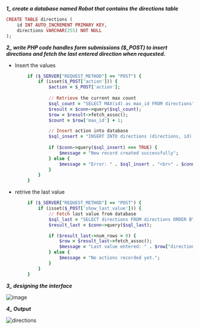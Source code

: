 ***1_ create a database named Robot that contains the directions table***
```ruby
CREATE TABLE directions (
    id INT AUTO_INCREMENT PRIMARY KEY,
    directions VARCHAR(255) NOT NULL
);
```

***2_ write PHP code handles form submissions ($_POST) to insert directions and fetch the last entered direction when requested.***

- Insert the values
```ruby
        if ($_SERVER["REQUEST_METHOD"] == "POST") {
            if (isset($_POST['action'])) {
                $action = $_POST['action'];
                
                // Retrieve the current max count
                $sql_count = "SELECT MAX(id) as max_id FROM directions";
                $result = $conn->query($sql_count);
                $row = $result->fetch_assoc();
                $count = $row['max_id'] + 1;

                // Insert action into database
                $sql_insert = "INSERT INTO directions (directions, id) VALUES ('$action', $count)";
                
                if ($conn->query($sql_insert) === TRUE) {
                    $message = "New record created successfully";
                } else {
                    $message = "Error: " . $sql_insert . "<br>" . $conn->error;
                }
            } 
        }

```

- retrive the last value

```ruby
        if ($_SERVER["REQUEST_METHOD"] == "POST") {
            if (isset($_POST['show_last_value'])) {
                // Fetch last value from database
                $sql_last = "SELECT directions FROM directions ORDER BY id DESC LIMIT 1";
                $result_last = $conn->query($sql_last);

                if ($result_last->num_rows > 0) {
                    $row = $result_last->fetch_assoc();
                    $message = "Last value entered: " . $row["directions"];
                } else {
                    $message = "No actions recorded yet.";
                }
            }
        }
```

***3_ designing the interface***

![image](https://github.com/user-attachments/assets/7de99101-0e95-4c04-a154-16c01ba55fc8)


***4_ Output***

![directions](https://github.com/user-attachments/assets/83c29fa4-3d77-454b-9fed-87ca39cfd8ac)


